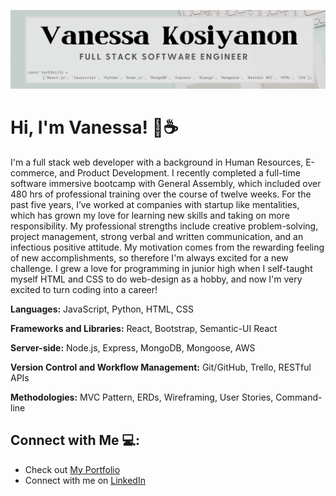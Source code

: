 
![Welcome Banner](images/banner.png)
<!--
**vkosiyan/vkosiyan** is a ✨ _special_ ✨ repository because its `README.md` (this file) appears on your GitHub profile.

Here are some ideas to get you started:

- 🔭 I’m currently working on ...
- 🌱 I’m currently learning ...
- 👯 I’m looking to collaborate on ...
- 🤔 I’m looking for help with ...
- 💬 Ask me about ...
- 📫 How to reach me: ...
- 😄 Pronouns: ...
- ⚡ Fun fact: ...
-->
# Hi, I'm Vanessa! 👋☕
I'm a full stack web developer with a background in Human Resources, E-commerce, and Product Development. I recently completed a full-time software immersive bootcamp with General Assembly, which included over 480 hrs of professional training over the course of twelve weeks. For the past five years, I’ve worked at companies with startup like mentalities, which has grown my love for learning new skills and taking on more responsibility. My professional strengths include creative problem-solving, project management, strong verbal and written communication, and an infectious positive attitude. My motivation comes from the rewarding feeling of new accomplishments, so therefore I'm always excited for a new challenge. I grew a love for programming in junior high when I self-taught myself HTML and CSS to do web-design as a hobby, and now I'm very excited to turn coding into a career!

**Languages:**
JavaScript, Python, HTML, CSS

**Frameworks and Libraries:**
React, Bootstrap, Semantic-UI React

**Server-side:**
Node.js, Express, MongoDB, Mongoose, AWS

**Version Control and Workflow Management:**
Git/GitHub, Trello, RESTful APIs

**Methodologies:**
MVC Pattern, ERDs, Wireframing, User Stories, Command-line

## Connect with Me 💻:

* Check out [My Portfolio](https://vanessa-kosiyanon.com)
* Connect with me on [LinkedIn](https://linkedin.com/in/vkosiyan)
